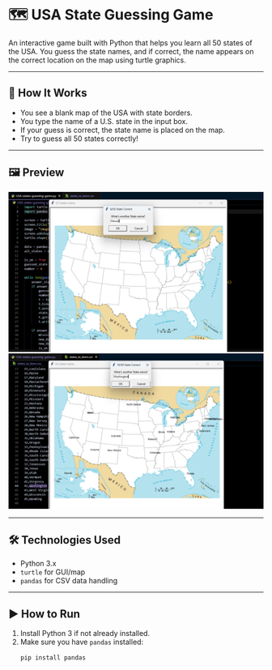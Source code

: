 # 🗺️ USA State Guessing Game

An interactive game built with Python that helps you learn all 50 states of the USA. You guess the state names, and if correct, the name appears on the correct location on the map using turtle graphics.

---

## 📌 How It Works

- You see a blank map of the USA with state borders.
- You type the name of a U.S. state in the input box.
- If your guess is correct, the state name is placed on the map.
- Try to guess all 50 states correctly!

---

## 🖼️ Preview

![Game Preview](preview(1).png)
![Game Preview](preview(2).png)

---

## 🛠️ Technologies Used

- Python 3.x
- `turtle` for GUI/map
- `pandas` for CSV data handling

---

## ▶️ How to Run

1. Install Python 3 if not already installed.
2. Make sure you have `pandas` installed:
   ```bash
   pip install pandas
